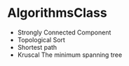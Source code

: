 # AlgorithmsClass

* Strongly Connected Component
* Topological Sort
* Shortest path
* Kruscal The minimum spanning tree
